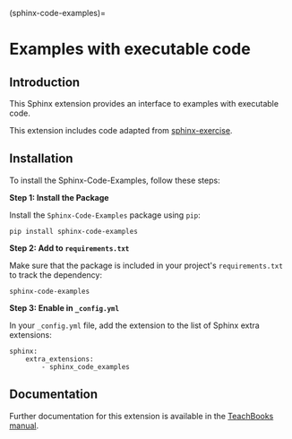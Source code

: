 (sphinx-code-examples)=
# Examples with executable code

## Introduction

This Sphinx extension provides an interface to examples with executable code.

This extension includes code adapted from [sphinx-exercise](https://github.com/executablebooks/sphinx-exercise).

## Installation
To install the Sphinx-Code-Examples, follow these steps:

**Step 1: Install the Package**

Install the `Sphinx-Code-Examples` package using `pip`:
```
pip install sphinx-code-examples
```

**Step 2: Add to `requirements.txt`**

Make sure that the package is included in your project's `requirements.txt` to track the dependency:
```
sphinx-code-examples
```

**Step 3: Enable in `_config.yml`**

In your `_config.yml` file, add the extension to the list of Sphinx extra extensions:
```
sphinx: 
    extra_extensions:
        - sphinx_code_examples
```

## Documentation

Further documentation for this extension is available in the [TeachBooks manual](https://teachbooks.io/manual/external/Sphinx-Code-Examples/MANUAL.html).